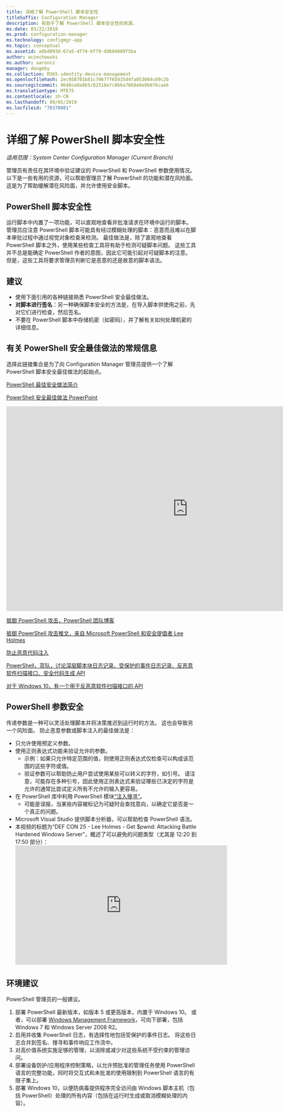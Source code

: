 ```yaml
---
title: 详细了解 PowerShell 脚本安全性
titleSuffix: Configuration Manager
description: 有助于了解 PowerShell 脚本安全性的资源。
ms.date: 03/22/2018
ms.prod: configuration-manager
ms.technology: configmgr-app
ms.topic: conceptual
ms.assetid: a0bd093d-67a5-4f74-bf79-dd604889f5ba
author: aczechowski
ms.author: aaroncz
manager: dougeby
ms.collection: M365-identity-device-management
ms.openlocfilehash: 2ec958701b81c70677f65815d4fa053004c09c2b
ms.sourcegitcommit: 9648ce8a8b5c82518e7c8b6a7668e0e9b076cae6
ms.translationtype: MTE75
ms.contentlocale: zh-CN
ms.lasthandoff: 09/05/2019
ms.locfileid: "70378081"
---
```

# <a name="learn-more-about-powershell-script-security"></a>详细了解 PowerShell 脚本安全性

*适用范围：System Center Configuration Manager (Current Branch)*

管理员有责任在其环境中验证建议的 PowerShell 和 PowerShell 参数使用情况。 以下是一些有用的资源，可以帮助管理员了解 PowerShell 的功能和潜在风险面。 这是为了帮助缓解潜在风险面，并允许使用安全脚本。

## <a name="powershell-script-security"></a>PowerShell 脚本安全性
运行脚本中内置了一项功能，可以直观地查看并批准请求在环境中运行的脚本。 管理员应注意 PowerShell 脚本可能具有经过模糊处理的脚本：恶意而且难以在脚本审批过程中通过视觉对象检查来检测。 最佳做法是，除了直观地查看 PowerShell 脚本之外，使用某些检查工具将有助于检测可疑脚本问题。 这些工具并不总是能确定 PowerShell 作者的意图，因此它可能引起对可疑脚本的注意。 但是，这些工具将要求管理员判断它是恶意的还是故意的脚本语法。

## <a name="recommendations"></a>建议
- 使用下面引用的各种链接熟悉 PowerShell 安全最佳做法。
- **对脚本进行签名**：另一种确保脚本安全的方法是，在导入脚本供使用之前，先对它们进行检查，然后签名。
- 不要在 PowerShell 脚本中存储机密（如密码），并了解有关如何处理机密的详细信息。


## <a name="general-information-about-powershell-security-best-practices"></a>有关 PowerShell 安全最佳做法的常规信息

选择此链接集合是为了向 Configuration Manager 管理员提供一个了解 PowerShell 脚本安全最佳做法的起始点。  

[PowerShell 最佳安全做法简介](https://blogs.msdn.microsoft.com/powershell/2013/12/16/powershell-security-best-practices/ )

[PowerShell 安全最佳做法 PowerPoint](https://msdnshared.blob.core.windows.net/media/MSDNBlogsFS/prod.evol.blogs.msdn.com/CommunityServer.Blogs.Components.WeblogFiles/00/00/00/63/74/metablogapi/1055.PowerShell-Security-Best-Practices_3CA24C32.pptx)

<iframe src="https://channel9.msdn.com/Events/Blue-Hat-Security-Briefings/BlueHat-Security-Briefings-Fall-2013-Sessions/PowerShell-Best-Practices/player" width="960" height="540" allowFullScreen frameBorder="0"></iframe>

[抵御 PowerShell 攻击，PowerShell 团队博客](https://blogs.msdn.microsoft.com/powershell/2017/10/23/defending-against-powershell-attacks/)

[抵御 PowerShell 攻击推文，来自 Microsoft PowerShell 和安全提倡者 Lee Holmes](https://twitter.com/Lee_Holmes/status/922462821081694208)

[防止恶意代码注入](https://blogs.msdn.microsoft.com/powershell/2006/11/22/protecting-against-malicious-code-injection/)

[PowerShell，蓝队，讨论深层脚本块日志记录、受保护的事件日志记录、反恶意软件扫描接口、安全代码生成 API](https://blogs.msdn.microsoft.com/powershell/2015/06/09/powershell-the-blue-team/)

[对于 Windows 10，有一个用于反恶意软件扫描接口的 API](https://cloudblogs.microsoft.com/microsoftsecure/2015/06/09/windows-10-to-offer-application-developers-new-malware-defenses/?source=mmpc)

## <a name="powershell-parameters-security"></a>PowerShell 参数安全
传递参数是一种可以灵活处理脚本并将决策推迟到运行时的方法。 这也会导致另一个风险面。 防止恶意参数或脚本注入的最佳做法是：

- 只允许使用预定义参数。
- 使用正则表达式功能来验证允许的参数。
    - 示例：如果只允许特定范围的值，则使用正则表达式仅检查可以构成该范围的这些字符或值。
    - 验证参数可以帮助防止用户尝试使用某些可以转义的字符，如引号。 请注意，可能存在多种引号，因此使用正则表达式来验证哪些已决定的字符是允许的通常比尝试定义所有不允许的输入更容易。
- 在 PowerShell 库中利用 PowerShell 模块[“注入搜寻”](https://www.powershellgallery.com/packages/InjectionHunter/1.0.0)。
    - 可能是误报，当某些内容被标记为可疑时会查找意向，以确定它是否是一个真正的问题。 
- Microsoft Visual Studio 提供脚本分析器，可以帮助检查 PowerShell 语法。
- 本视频的标题为“DEF CON 25 - Lee Holmes - Get $pwnd: Attacking Battle Hardened Windows Server”，概述了可以避免的问题类型（尤其是 12:20 到 17:50 部分）：    <iframe width="560" height="315" src="https://www.youtube.com/embed/ahxMOAAani8" frameborder="0" allow="autoplay; encrypted-media" allowfullscreen></iframe>

## <a name="environment-recommendations"></a>环境建议
PowerShell 管理员的一般建议。
1. 部署 PowerShell 最新版本，如版本 5 或更高版本，内置于 Windows 10。 或者，可以部署 [Windows Management Framework](https://www.microsoft.com/download/details.aspx?id=54616)，可向下部署，包括 Windows 7 和 Windows Server 2008 R2。 
2. 启用并收集 PowerShell 日志，有选择性地包括受保护的事件日志。 将这些日志合并到签名、搜寻和事件响应工作流中。
3. 对高价值系统实施足够的管理，以消除或减少对这些系统不受约束的管理访问。
4. 部署设备防护/应用程序控制策略，以允许预批准的管理任务使用 PowerShell 语言的完整功能，同时将交互式和未批准的使用限制到 PowerShell 语言的有限子集上。
5. 部署 Windows 10，以便防病毒提供程序完全访问由 Windows 脚本主机（包括 PowerShell）处理的所有内容（包括在运行时生成或取消模糊处理的内容）。
